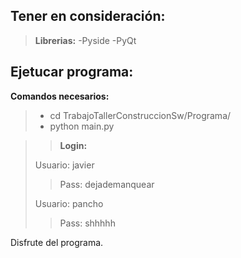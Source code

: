 Tener en consideración:
---
>**Librerias:**
 >-Pyside
 >-PyQt

Ejetucar programa:
-----
**Comandos necesarios:**
>- cd TrabajoTallerConstruccionSw/Programa/
>- python main.py

>>**Login:**
>
>  Usuario: javier
>
>> Pass: dejademanquear
>>
>Usuario: pancho
>
>>Pass: shhhhh

Disfrute del programa.
